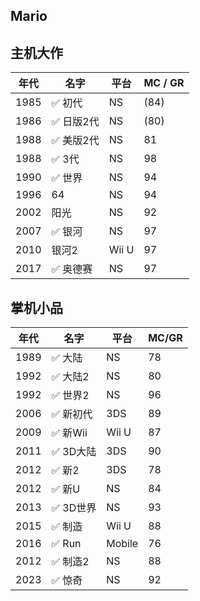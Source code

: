 ## Mario

## 主机大作

| 年代 | 名字         | 平台     | MC / GR   |
|------|-------------|----------|-------|
| 1985 | ✅ 初代        |NS        | (84)  |
| 1986 | ✅ 日版2代     |NS        | (80)  |
| 1988 | ✅ 美版2代     |NS        | 81  |
| 1988 | ✅ 3代         |NS        | 98  |
| 1990 | ✅ 世界        |NS        | 94  |
| 1996 | 64          |NS        |  94   |
| 2002 | 阳光        |NS        |  92  |
| 2007 | ✅ 银河        |NS        |   97  |
| 2010 | 银河2       |Wii U     |   97  |
| 2017 | ✅ 奥德赛      |NS        |   97  |

## 掌机小品

| 年代 | 名字         | 平台     | MC/GR    |
|------|-------------|----------|----------|
| 1989 | ✅ 大陆        |NS        |  78    |
| 1992 | ✅ 大陆2       |NS        |  80   |
| 1992 | ✅ 世界2       |NS        |  96   |
| 2006 | ✅ 新初代      |3DS       | 89     |
| 2009 | ✅ 新Wii       |Wii U     | 87    |
| 2011 | ✅ 3D大陆      |3DS       | 90    |
| 2012 | ✅ 新2         |3DS       | 78    |
| 2012 | ✅ 新U         |NS        |  84  |
| 2013 | ✅ 3D世界      |NS        |   93  |
| 2015 | ✅ 制造        |Wii U     |   88  |
| 2016 | ✅ Run        |Mobile    |   76  |
| 2012 | ✅ 制造2       |NS        |   88  |
| 2023 | ✅ 惊奇        |NS        |   92  |
